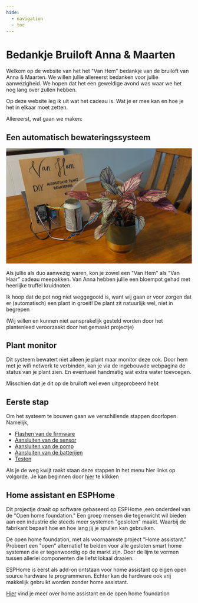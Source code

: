 ```yaml
---
hide:
  - navigation
  - toc
---
```

# Bedankje Bruiloft Anna & Maarten

Welkom op de website van het het "Van Hem" bedankje van de bruiloft van Anna & Maarten. We willen jullie allereerst bedanken voor jullie aanwezigheid. We hopen dat het een geweldige avond was waar we het nog lang over zullen hebben.

Op deze website leg ik uit wat het cadeau is. Wat je er mee kan en hoe je het in elkaar moet zetten.

Allereerst, wat gaan we maken:

## Een automatisch bewateringssysteem

![plant monitor](img/example.png)

Als jullie als duo aanwezig waren, kon je zowel een "Van Hem" als "Van Haar" cadeau meepakken. Van Anna hebben jullie een bloempot gehad met heerlijke truffel kruidnoten.

Ik hoop dat de pot nog niet weggegooid is, want wij gaan er voor zorgen dat er (automatisch) een plant in groeit! De plant zit natuurlijk wel, niet in begrepen

(Wij willen en kunnen niet aansprakelijk gesteld worden door het plantenleed veroorzaakt door het gemaakt projectje)

## Plant monitor

Dit systeem bewatert niet alleen je plant maar monitor deze ook. Door hem met je wifi netwerk te verbinden, kan je via de ingebouwde webpagina de status van je plant zien. En eventueel handmatig wat extra water toevoegen.

Misschien dat je dit op de bruiloft wel even uitgeprobeerd hebt

## Eerste stap

Om het systeem te bouwen gaan we verschillende stappen doorlopen. Namelijk,

- [Flashen van de firmware](instructions/01-flashing-firmware.md)
- [Aansluiten van de sensor](instructions/02-sensor.md)
- [Aansluiten van de pomp](instructions/03-pump.md)
- [Aansluiten van de batterijen](instructions/04-batteries.md)
- [Testen](instructions/05-testing.md)

Als je de weg kwijt raakt staan deze stappen in het menu hier links op volgorde. Je kan beginnen door [hier](instructions/01-flashing-firmware.md) te klikken

## Home assistant en ESPHome

Dit projectje draait op software gebaseerd op ESPHome ,een onderdeel van de "Open home foundation."  Een groep mensen die tegenwicht wil bieden aan een industrie die steeds meer systemen "gesloten" maakt. Waarbij de fabrikant bepaalt hoe en hoe lang jij je spullen kan gebruiken.

De open home foundation, met als voornaamste project "Home assistant." Probeert een "open" alternatief te beiden voor alle gesloten smart home systemen die er tegenwoordig op de markt zijn. Door de lijm te vormen tussen allerlei componenten die liefst lokaal draaien.

ESPHome is eerst als add-on ontstaan voor home assistant op eigen open source hardware te programmeren. Echter kan de hardware ook vrij makkelijk gebruikt worden zonder home assistant.

[Hier](about/home-assistant.md) vind je meer over home assistant en de open home foundation
